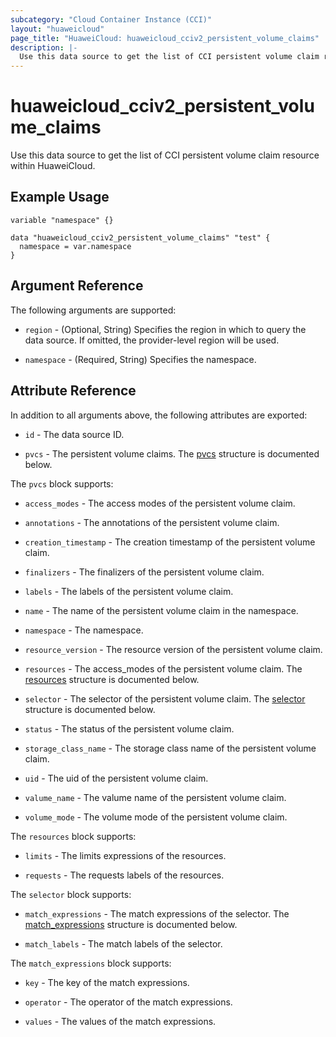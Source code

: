 ```yaml
---
subcategory: "Cloud Container Instance (CCI)"
layout: "huaweicloud"
page_title: "HuaweiCloud: huaweicloud_cciv2_persistent_volume_claims"
description: |-
  Use this data source to get the list of CCI persistent volume claim resource within HuaweiCloud.
---
```


# huaweicloud_cciv2_persistent_volume_claims

Use this data source to get the list of CCI persistent volume claim resource within HuaweiCloud.

## Example Usage

```hcl
variable "namespace" {}

data "huaweicloud_cciv2_persistent_volume_claims" "test" {
  namespace = var.namespace
}
```

## Argument Reference

The following arguments are supported:

* `region` - (Optional, String) Specifies the region in which to query the data source.
  If omitted, the provider-level region will be used.

* `namespace` - (Required, String) Specifies the namespace.

## Attribute Reference

In addition to all arguments above, the following attributes are exported:

* `id` - The data source ID.

* `pvcs` - The persistent volume claims.
  The [pvcs](#pvcs) structure is documented below.

<a name="pvcs"></a>
The `pvcs` block supports:

* `access_modes` - The access modes of the persistent volume claim.

* `annotations` - The annotations of the persistent volume claim.

* `creation_timestamp` - The creation timestamp of the persistent volume claim.

* `finalizers` - The finalizers of the persistent volume claim.

* `labels` - The labels of the persistent volume claim.

* `name` - The name of the persistent volume claim in the namespace.

* `namespace` - The namespace.

* `resource_version` - The resource version of the persistent volume claim.

* `resources` - The access_modes of the persistent volume claim.
  The [resources](#pvcs_resources) structure is documented below.

* `selector` - The selector of the persistent volume claim.
  The [selector](#pvcs_selector) structure is documented below.

* `status` - The status of the persistent volume claim.

* `storage_class_name` - The storage class name of the persistent volume claim.

* `uid` - The uid of the persistent volume claim.

* `valume_name` - The valume name of the persistent volume claim.

* `volume_mode` - The volume mode of the persistent volume claim.

<a name="pvcs_resources"></a>
The `resources` block supports:

* `limits` - The limits expressions of the resources.

* `requests` - The requests labels of the resources.

<a name="pvcs_selector"></a>
The `selector` block supports:

* `match_expressions` - The match expressions of the selector.
  The [match_expressions](#pvcs_selector_match_expressions) structure is documented below.

* `match_labels` - The match labels of the selector.

<a name="pvcs_selector_match_expressions"></a>
The `match_expressions` block supports:

* `key` - The key of the match expressions.

* `operator` - The operator of the match expressions.

* `values` - The values of the match expressions.
